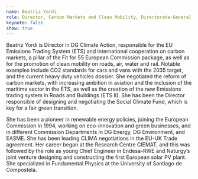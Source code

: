 ```yaml
---
name: Beatriz Yordi
role: Director, Carbon Markets and Clean Mobility, Directorate-General (DG) for Climate Action, European Commission
keynote: false
show: true
---
```


Beatriz Yordi is Director in DG Climate Action, responsible for the EU Emissions Trading System (ETS) and international cooperation on carbon markets, a pillar of the Fit for 55 European Commission package, as well as for the promotion of clean mobility on roads, air, water and rail. Notable examples include CO2 standards for cars and vans with the 2035 target, and the current heavy duty vehicles dossier. She negotiated the reform of carbon markets, with increasing ambition in aviation and the inclusion of the maritime sector in the ETS, as well as the creation of the new Emissions trading system in Roads and Buildings (ETS II). She has been the Director responsible of designing and negotiating the Social Climate Fund, which is key for a fair green transition.

She has been a pioneer in renewable energy policies, joining the European Commission in 1994, working on eco-innovation and green businesses, and in different Commission Departments in DG Energy, DG Environment, and EASME. She has been leading CLIMA negotiations in the EU-UK Trade agreement. Her career began at the Research Centre CIEMAT, and this was followed by the role as young Chief Engineer in Endesa-RWE and Naturgy’s joint venture designing and constructing the first European solar PV plant. She specialized in Fundamental Physics at the University of Santiago de Compostela.